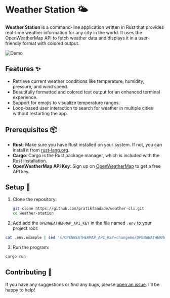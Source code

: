 # Weather Station 🌤️

**Weather Station** is a command-line application written in Rust that provides real-time weather information for any city in the world. It uses the OpenWeatherMap API to fetch weather data and displays it in a user-friendly format with colored output.

![Demo](./images/demo.png)

## Features ✨

- Retrieve current weather conditions like temperature, humidity, pressure, and wind speed.
- Beautifully formatted and colored text output for an enhanced terminal experience.
- Support for emojis to visualize temperature ranges.
- Loop-based user interaction to search for weather in multiple cities without restarting the app.
  
## Prerequisites 📦

- **Rust**: Make sure you have Rust installed on your system. If not, you can install it from [rust-lang.org](https://www.rust-lang.org/).
- **Cargo**: Cargo is the Rust package manager, which is included with the Rust installation.
- **OpenWeatherMap API Key**: Sign up on [OpenWeatherMap](https://openweathermap.org/) to get a free API key.

## Setup 🔧

1. Clone the repository:

   ```bash
   git clone https://github.com/pratikfandade/weather-cli.git
   cd weather-station
   ```

2. Add add the `OPENWEATHERMAP_API_KEY` in the file named `.env` to your project root:

  ```bash
  cat .env.example | sed 's/OPENWEATHERMAP_API_KEY=changeme/OPENWEATHERMAP_API_KEY=YOUR_API_KEY/g' > .env
  ```

3. Run the program:

  ```bash
  cargo run
  ```

## Contributing 🌱

If you have any suggestions or find any bugs, please [open an issue](https://github.com/pratikfandade/weather-cli/issues). I'll be happy to help!
